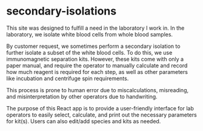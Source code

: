 # secondary-isolations

This site was designed to fulfill a need in the laboratory I work in. In the laboratory, we isolate white blood cells from whole blood samples. 

By customer request, we sometimes perform a secondary isolation to further isolate a subset of the white blood cells. To do this, we use immunomagnetic separation kits. However, these kits come with only a paper manual, and require the operator to manually calculate and record how much reagent is required for each step, as well as other parameters like incubation and centrifuge spin requirements. 

This process is prone to human error due to miscalculations, misreading, and misinterpretation by other operators due to handwriting.

The purpose of this React app is to provide a user-friendly interface for lab operators to easily select, calculate, and print out the necessary parameters for kit(s). Users can also edit/add species and kits as needed.
